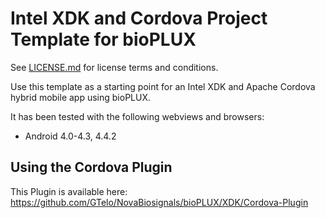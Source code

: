Intel XDK and Cordova Project Template for bioPLUX
===================================================

See [LICENSE.md](<LICENSE.md>) for license terms and conditions.

Use this template as a starting point for an Intel XDK and Apache Cordova hybrid
mobile app using bioPLUX. 

 It has been tested with the following webviews and browsers:

-   Android 4.0-4.3, 4.4.2


Using the Cordova Plugin
-------------------------------------

This Plugin is available here:
<https://github.com/GTelo/NovaBiosignals/bioPLUX/XDK/Cordova-Plugin>


